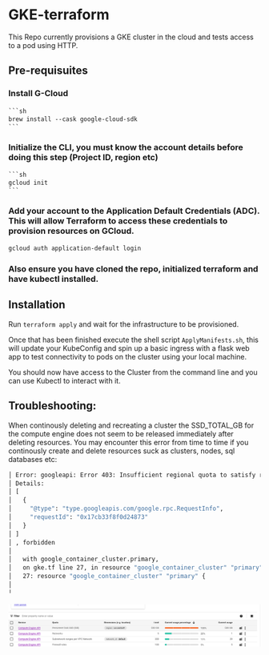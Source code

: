 # GKE-terraform

This Repo currently provisions a GKE cluster in the cloud and tests access to a pod using HTTP. 

## Pre-requisuites

### Install G-Cloud

    ```sh
    brew install --cask google-cloud-sdk
    ```

 ### Initialize the CLI, you must know the account details before doing this step (Project ID, region etc)

    ```sh 
    gcloud init
    ```

### Add your account to the Application Default Credentials (ADC). This will allow Terraform to access these credentials to provision resources on GCloud. 

```sh
gcloud auth application-default login
```


### Also ensure you have cloned the repo, initialized terraform and have kubectl installed. 



## Installation

Run `terraform apply` and wait for the infrastructure to be provisioned. 

Once that has been finished execute the shell script `ApplyManifests.sh`, this will update your KubeConfig and spin up a basic ingress with a flask web app to test connectivity to pods on the cluster using your local machine. 


You should now have access to the Cluster from the command line and you can use Kubectl to interact with it. 




## Troubleshooting: 
When continously deleting and recreating a cluster the SSD_TOTAL_GB for the compute engine does not seem to be released immediately after deleting resources. You may encounter this error from time to time if you continously create and delete resources suck as clusters, nodes, sql databases etc:

```sh 
│ Error: googleapi: Error 403: Insufficient regional quota to satisfy request: resource "SSD_TOTAL_GB": request requires '300.0' and is short '300.0'. project has a quota of '500.0' with '0.0' available. View and manage quotas at https://console.cloud.google.com/iam-admin/quotas?usage=USED&project=gke-testing-396115.
│ Details:
│ [
│   {
│     "@type": "type.googleapis.com/google.rpc.RequestInfo",
│     "requestId": "0x17cb33f8f0d24873"
│   }
│ ]
│ , forbidden
│
│   with google_container_cluster.primary,
│   on gke.tf line 27, in resource "google_container_cluster" "primary":
│   27: resource "google_container_cluster" "primary" {
│
╵
```
![Alt text](quotas.png)